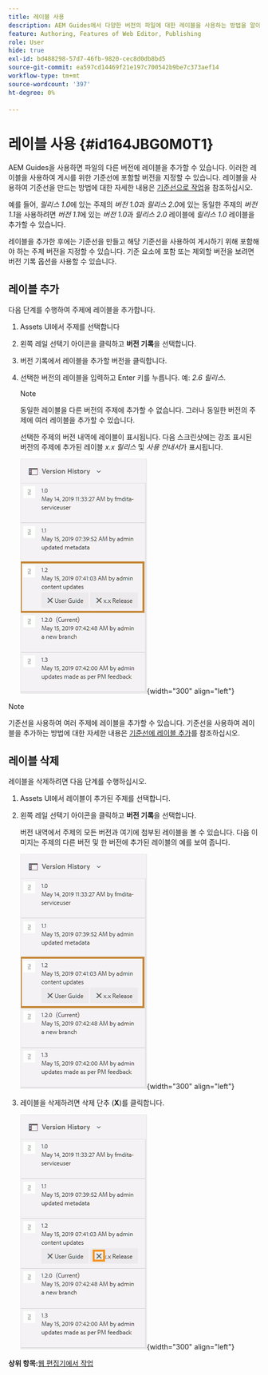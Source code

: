 ```yaml
---
title: 레이블 사용
description: AEM Guides에서 다양한 버전의 파일에 대한 레이블을 사용하는 방법을 알아봅니다. 항목 버전에 레이블을 추가하거나 삭제하는 방법에 대해 알아봅니다.
feature: Authoring, Features of Web Editor, Publishing
role: User
hide: true
exl-id: bd488298-57d7-46fb-9820-cec8d0db8bd5
source-git-commit: ea597cd14469f21e197c700542b9be7c373aef14
workflow-type: tm+mt
source-wordcount: '397'
ht-degree: 0%

---
```


# 레이블 사용 {#id164JBG0M0T1}

AEM Guides을 사용하면 파일의 다른 버전에 레이블을 추가할 수 있습니다. 이러한 레이블을 사용하여 게시를 위한 기준선에 포함할 버전을 지정할 수 있습니다. 레이블을 사용하여 기준선을 만드는 방법에 대한 자세한 내용은 [기준선으로 작업](generate-output-use-baseline-for-publishing.md#)을 참조하십시오.

예를 들어, *릴리스 1.0*&#x200B;에 있는 주제의 *버전 1.0*&#x200B;과 *릴리스 2.0*&#x200B;에 있는 동일한 주제의 *버전 1.1*&#x200B;을 사용하려면 *버전 1.1*&#x200B;에 있는 *버전 1.0*&#x200B;과 *릴리스 2.0* 레이블에 *릴리스 1.0* 레이블을 추가할 수 있습니다.

레이블을 추가한 후에는 기준선을 만들고 해당 기준선을 사용하여 게시하기 위해 포함해야 하는 주제 버전을 지정할 수 있습니다. 기준 요소에 포함 또는 제외할 버전을 보려면 버전 기록 옵션을 사용할 수 있습니다.

## 레이블 추가

다음 단계를 수행하여 주제에 레이블을 추가합니다.

1. Assets UI에서 주제를 선택합니다
1. 왼쪽 레일 선택기 아이콘을 클릭하고 **버전 기록**&#x200B;을 선택합니다.
1. 버전 기록에서 레이블을 추가할 버전을 클릭합니다.

1. 선택한 버전의 레이블을 입력하고 Enter 키를 누릅니다. 예: *2.6 릴리스*.

   >[!NOTE]
   >
   > 동일한 레이블을 다른 버전의 주제에 추가할 수 없습니다. 그러나 동일한 버전의 주제에 여러 레이블을 추가할 수 있습니다.

   선택한 주제의 버전 내역에 레이블이 표시됩니다. 다음 스크린샷에는 강조 표시된 버전의 주제에 추가된 레이블 *x.x 릴리스* 및 *사용 안내서*&#x200B;가 표시됩니다.

   ![](images/labels.png){width="300" align="left"}

>[!NOTE]
>
> 기준선을 사용하여 여러 주제에 레이블을 추가할 수 있습니다. 기준선을 사용하여 레이블을 추가하는 방법에 대한 자세한 내용은 [기준선에 레이블 추가](generate-output-use-baseline-for-publishing.md#id184KD0T305Z)를 참조하십시오.

## 레이블 삭제

레이블을 삭제하려면 다음 단계를 수행하십시오.

1. Assets UI에서 레이블이 추가된 주제를 선택합니다.
1. 왼쪽 레일 선택기 아이콘을 클릭하고 **버전 기록**&#x200B;을 선택합니다.

   버전 내역에서 주제의 모든 버전과 여기에 첨부된 레이블을 볼 수 있습니다. 다음 이미지는 주제의 다른 버전 및 한 버전에 추가된 레이블의 예를 보여 줍니다.

   ![](images/labels.png){width="300" align="left"}

1. 레이블을 삭제하려면 삭제 단추 \(**X**\)를 클릭합니다.

   ![](images/delete-labels.png){width="300" align="left"}


**상위 항목:**&#x200B;[&#x200B;웹 편집기에서 작업](web-editor.md)

